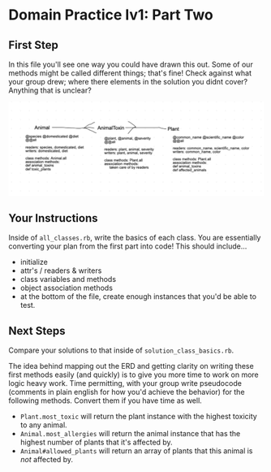 # Domain Practice lv1: Part Two

## First Step
In this file you'll see one way you could have drawn this out. Some of our methods might be called different things; that's fine! Check against what your group drew; where there elements in the solution you didnt cover? Anything that is unclear? 

![ERD_example](erd_example.png)

## Your Instructions
Inside of `all_classes.rb`, write the basics of each class. You are essentially converting your plan from the first part into code! This should include...
- initialize
- attr's / readers & writers
- class variables and methods
- object association methods
- at the bottom of the file, create enough instances that you'd be able to test. 

## Next Steps
Compare your solutions to that inside of `solution_class_basics.rb`. 

The idea behind mapping out the ERD and getting clarity on writing these first methods easily (and quickly) is to give you more time to work on more logic heavy work. 
Time permitting, with your group write pseudocode (comments in plain english for how you'd achieve the behavior) for the following methods. Convert them if you have time as well. 
- `Plant.most_toxic` will return the plant instance with the highest toxicity to any animal. 
- `Animal.most_allergies` will return the animal instance that has the highest number of plants that it's affected by.
- `Animal#allowed_plants` will return an array of plants that this animal is *not* affected by. 
